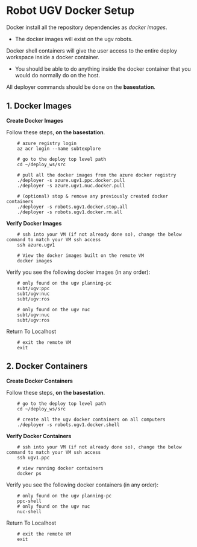 # Robot UGV Docker Setup

Docker install all the repository dependencies as *docker images*.

- The docker images will exist on the ugv robots.

Docker shell containers will give the user access to the entire deploy workspace inside a docker container.

- You should be able to do anything inside the docker container that you would do normally do on the host.

All deployer commands should be done on the **basestation**.

## 1. Docker Images

**Create Docker Images**

Follow these steps, **on the basestation**.

        # azure registry login
        az acr login --name subtexplore

        # go to the deploy top level path
        cd ~/deploy_ws/src

        # pull all the docker images from the azure docker registry
        ./deployer -s azure.ugv1.ppc.docker.pull
        ./deployer -s azure.ugv1.nuc.docker.pull

        # (optional) stop & remove any previously created docker containers
        ./deployer -s robots.ugv1.docker.stop.all
        ./deployer -s robots.ugv1.docker.rm.all

**Verify Docker Images**

        # ssh into your VM (if not already done so), change the below command to match your VM ssh access
        ssh azure.ugv1

        # View the docker images built on the remote VM
        docker images

Verify you see the following docker images (in any order):

        # only found on the ugv planning-pc
        subt/ugv:ppc
        subt/ugv:nuc
        subt/ugv:ros

        # only found on the ugv nuc
        subt/ugv:nuc
        subt/ugv:ros

Return To Localhost

        # exit the remote VM
        exit

## 2. Docker Containers

**Create Docker Containers**

Follow these steps, **on the basestation**.

        # go to the deploy top level path
        cd ~/deploy_ws/src

        # create all the ugv docker containers on all computers
        ./deployer -s robots.ugv1.docker.shell

**Verify Docker Containers**

        # ssh into your VM (if not already done so), change the below command to match your VM ssh access
        ssh ugv1.ppc

        # view running docker containers
        docker ps

Verify you see the following docker containers (in any order):

        # only found on the ugv planning-pc
        ppc-shell
        # only found on the ugv nuc
        nuc-shell

Return To Localhost

        # exit the remote VM
        exit
